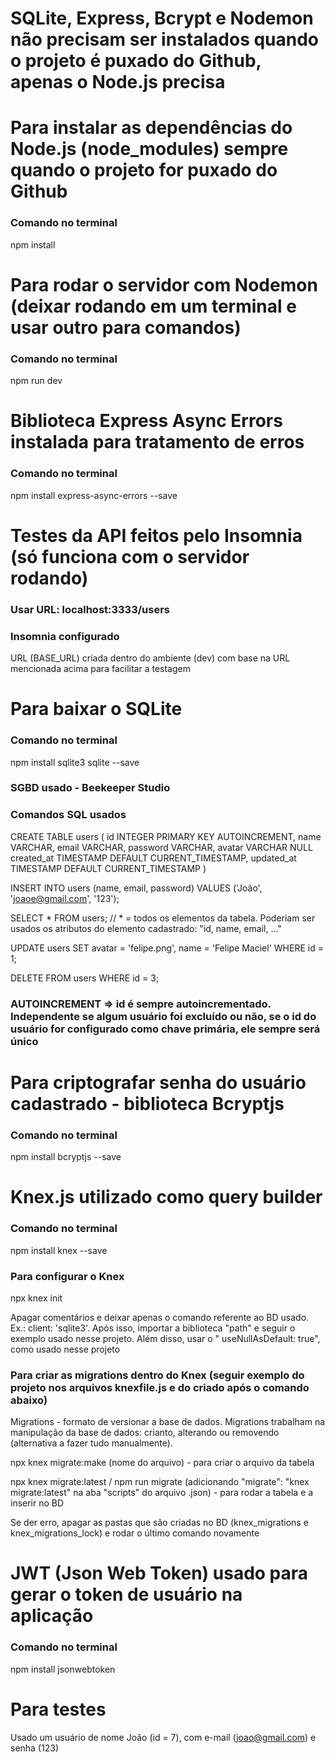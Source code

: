 # SQLite, Express, Bcrypt e Nodemon não precisam ser instalados quando o projeto é puxado do Github, apenas o Node.js precisa

# Para instalar as dependências do Node.js (node_modules) sempre quando o projeto for puxado do Github

### Comando no terminal

npm install

# Para rodar o servidor com Nodemon (deixar rodando em um terminal e usar outro para comandos)

### Comando no terminal

npm run dev

# Biblioteca Express Async Errors instalada para tratamento de erros

### Comando no terminal

npm install express-async-errors --save

# Testes da API feitos pelo Insomnia (só funciona com o servidor rodando)

### Usar URL: localhost:3333/users

### Insomnia configurado 

URL (BASE_URL) criada dentro do ambiente (dev) com base na URL mencionada acima para facilitar a testagem

# Para baixar o SQLite 

### Comando no terminal

npm install sqlite3 sqlite --save

### SGBD usado - Beekeeper Studio

### Comandos SQL usados

CREATE TABLE users (
	id INTEGER PRIMARY KEY AUTOINCREMENT, 
  name VARCHAR,
  email VARCHAR,
  password VARCHAR,
  avatar VARCHAR NULL
  created_at TIMESTAMP DEFAULT CURRENT_TIMESTAMP,
  updated_at TIMESTAMP DEFAULT CURRENT_TIMESTAMP
)

INSERT INTO users 
(name, email, password)
VALUES
('João', 'joaoe@gmail.com', '123');

SELECT * FROM users; // * = todos os elementos da tabela. Poderiam ser usados os atributos do elemento cadastrado: "id, name, email, ..."

UPDATE users SET 
avatar = 'felipe.png',
name = 'Felipe Maciel'
WHERE id = 1;

DELETE FROM users 
WHERE id = 3;

### AUTOINCREMENT => id é sempre autoincrementado. Independente se algum usuário foi excluído ou não, se o id do usuário for configurado como chave primária, ele sempre será único 

# Para criptografar senha do usuário cadastrado - biblioteca Bcryptjs

### Comando no terminal

npm install bcryptjs --save

# Knex.js utilizado como query builder

### Comando no terminal

npm install knex --save

### Para configurar o Knex

npx knex init

Apagar comentários e deixar apenas o comando referente ao BD usado. Ex.: client: 'sqlite3'. Após isso, importar a biblioteca "path" e seguir o exemplo usado nesse projeto. Além disso, usar o "    useNullAsDefault: true", como usado nesse projeto

### Para criar as migrations dentro do Knex (seguir exemplo do projeto nos arquivos knexfile.js e do criado após o comando abaixo)

Migrations - formato de versionar a base de dados. Migrations trabalham na manipulação da base de dados: crianto, alterando ou removendo (alternativa a fazer tudo manualmente).

npx knex migrate:make (nome do arquivo) - para criar o arquivo da tabela

npx knex migrate:latest / npm run migrate (adicionando "migrate": "knex migrate:latest" na aba "scripts" do arquivo .json) - para rodar a tabela e a inserir no BD

Se der erro, apagar as pastas que são criadas no BD (knex_migrations e knex_migrations_lock) e rodar o último comando novamente

# JWT (Json Web Token) usado para gerar o token de usuário na aplicação

### Comando no terminal

npm install jsonwebtoken

# Para testes

Usado um usuário de nome João (id = 7), com e-mail (joao@gmail.com) e senha (123)